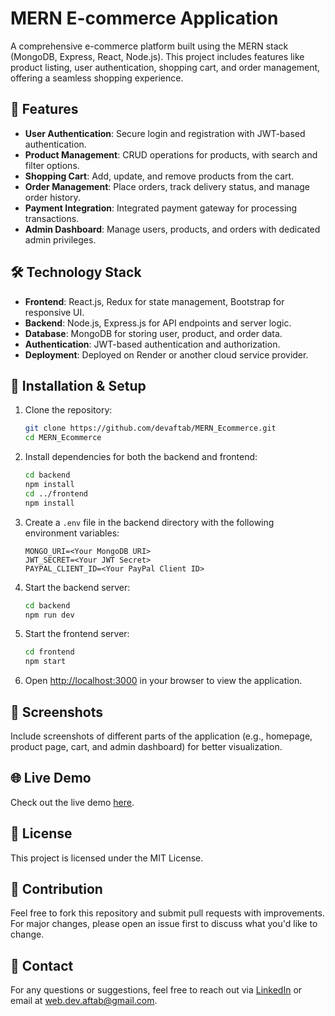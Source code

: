 # MERN E-commerce Application

A comprehensive e-commerce platform built using the MERN stack (MongoDB, Express, React, Node.js). This project includes features like product listing, user authentication, shopping cart, and order management, offering a seamless shopping experience.

## 🚀 Features

- **User Authentication**: Secure login and registration with JWT-based authentication.
- **Product Management**: CRUD operations for products, with search and filter options.
- **Shopping Cart**: Add, update, and remove products from the cart.
- **Order Management**: Place orders, track delivery status, and manage order history.
- **Payment Integration**: Integrated payment gateway for processing transactions.
- **Admin Dashboard**: Manage users, products, and orders with dedicated admin privileges.

## 🛠️ Technology Stack

- **Frontend**: React.js, Redux for state management, Bootstrap for responsive UI.
- **Backend**: Node.js, Express.js for API endpoints and server logic.
- **Database**: MongoDB for storing user, product, and order data.
- **Authentication**: JWT-based authentication and authorization.
- **Deployment**: Deployed on Render or another cloud service provider.

## 🔧 Installation & Setup

1. Clone the repository:

   ```bash
   git clone https://github.com/devaftab/MERN_Ecommerce.git
   cd MERN_Ecommerce
   ```

2. Install dependencies for both the backend and frontend:

   ```bash
   cd backend
   npm install
   cd ../frontend
   npm install
   ```

3. Create a `.env` file in the backend directory with the following environment variables:

   ```plaintext
   MONGO_URI=<Your MongoDB URI>
   JWT_SECRET=<Your JWT Secret>
   PAYPAL_CLIENT_ID=<Your PayPal Client ID>
   ```

4. Start the backend server:

   ```bash
   cd backend
   npm run dev
   ```

5. Start the frontend server:

   ```bash
   cd frontend
   npm start
   ```

6. Open [http://localhost:3000](http://localhost:3000) in your browser to view the application.

## 📸 Screenshots

Include screenshots of different parts of the application (e.g., homepage, product page, cart, and admin dashboard) for better visualization.

## 🌐 Live Demo

Check out the live demo [here](https://onlineshop-wicb.onrender.com).

## 📄 License

This project is licensed under the MIT License.

## 🤝 Contribution

Feel free to fork this repository and submit pull requests with improvements. For major changes, please open an issue first to discuss what you'd like to change.

## 📧 Contact

For any questions or suggestions, feel free to reach out via [LinkedIn](https://www.linkedin.com/in/devaftab) or email at web.dev.aftab@gmail.com.
